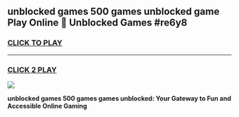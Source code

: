 
## unblocked games 500 games unblocked game Play Online 👋 Unblocked Games #re6y8
<h3>
<a href="https://premium.freeplayer.one?title=unblocked_games_500_games&ref=21F">CLICK TO PLAY</a></h3>
<hr>

<h3>
<a href="https://premium.freeplayer.one?title=unblocked_games_500_games&ref=21F">CLICK 2 PLAY</a>
  
</h3>

<a href="https://premium.freeplayer.one?title=unblocked_games_500_games&ref=21F/"><img src="https://clearcache.store/games.png"></a>


**unblocked games 500 games games unblocked: Your Gateway to Fun and Accessible Online Gaming**
